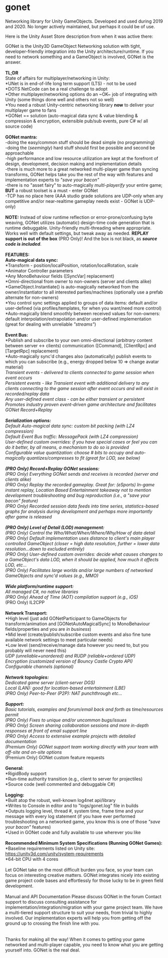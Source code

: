 # gonet
Networking library for Unity GameObjects.  Developed and used during 2019 and 2020.  No longer actively maintained, but perhaps it could be of use.

Here is the Unity Asset Store description from when it was active there:

GONet is the Unity3D GameObject Networking solution with tight, developer-friendly integration into the Unity architecture/runtime.  If you need to network something and a GameObject is involved, GONet is the answer.
<br><br>
<strong>TL;DR</strong>
<br>State of affairs for multiplayer/networking in Unity:
<br>*UNet is in end-of-life long term support (LTS) - not to be used
<br>*DOTS NetCode can be a real challenge to adopt
<br>*Other multiplayer/networking options do an ~OK~ job of integrating with Unity (some things done well and others not so well)
<br>*You need a robust Unity-centric networking library <strong>now</strong> to deliver your multiplayer game to fans
<br>*GONet == solution (auto-magical data sync & value blending & compression & encryption, extensible pub/sub events, pure C# w/ all source code) 
<br><br>
<strong>GONet mantra:</strong>
<br>-doing the easy/common stuff should be dead simple (no programming)
<br>-doing the (<em>seemingly</em>) hard stuff should first be possible and second be approachable
<br>-high performance and low resource utilization are kept at the forefront of design, development, decision making and implementation details
<br>-there is much more to a great networked multi-player game than syncing transforms, GONet helps take you the rest of the way with features and implementation experts to <em>"save your bacon"</em>
<br>-there is no "asset fairy" to auto-magically <em>multi-playerify</em> your entire game; <strong>BUT</strong> a robust toolset is a must - enter GONet
<br>-TCP has no place here (AAA studio grade solutions are UDP-only when any competitive and/or near-realtime gameplay needs exist - GONet is UDP-only)
<br><br>
<strong>NOTE:</strong> Instead of slow runtime reflection or error-prone/confusing byte weaving, GONet utilizes (automatic) design-time code generation that is runtime debuggable. Unity-friendly multi-threading where appropriate. Works well with default settings, but tweak away as needed. <strong>REPLAY support is out of the box</strong> (PRO Only)!  And the box is not black, as <strong><em>source code is included</em></strong>.
<br><br>
<strong>FEATURES:</strong>
<br><strong>Auto-magical data sync:</strong>
<br>*Transform - position/localPosition, rotation/localRotation, scale
<br>*Animator Controller parameters
<br>*Any MonoBehaviour fields ([SyncVar] replacement)
<br>*Omni-directional from owner to non-owners (server and clients alike)
<br>*GameObject.Instantiate() is auto-magically networked from the owner/instantiator to all interested parties/machines (optionally use a prefab alternate for non-owners)
<br>*You control sync settings applied to groups of data items: default and/or user-defined (via profiles/templates, for when you want/need more control)
<br>*Auto-magically blend smoothly between received values for non-owners: default interpolation/extrapolation and/or user-defined implementation (great for dealing with unreliable <em>"streams"</em>)
<br><br><strong>Event Bus:</strong>
<br>*Publish and subscribe to your own omni-directional (<em>arbitrary</em> content between server <-> clients) communication  ([Command], [ClientRpc] and [TargetRpc] replacement)
<br>*Auto-magically sync'd changes also (automatically) publish events to which you can subscribe (e.g., energy dropped below 10 => change avatar material)
<br>*Transient events - delivered to clients connected to game session when event occurs
<br>*Persistent events - like Transient event with additional delivery to any clients connecting to the game session after event occurs and will exist in recorded/replay data
<br>*Any user-defined event class - can be either transient or persistent
<br>*Promotes industry proven event-driven game architecture and facilitates GONet Record+Replay
<br><br><strong>Serialization options:</strong>
<br>*Default Auto-magical data sync:  custom bit packing (with LZ4 compression)
<br>*Default Event Bus traffic: MessagePack (with LZ4 compression)
<br>*User-defined custom overrides: if you have special cases or feel you can do it better, by all means, a mechanism to do so is provided
<br>*Configurable value quantization: choose # bits to occupy and auto-magically quantizes/compresses to fit (great for LOD, <em>see below</em>)
<br><br><strong>(PRO Only) Record+Replay GONet sessions:</strong>
<br>*(PRO Only) Everything GONet sends and receives is recorded (server and clients alike)
<br>*(PRO Only) Replay the recorded gameplay. Great for: (eSports) In-game instant replay, Location Based Entertainment takeaway not to mention development troubleshooting and bug reproduction (i.e., a <em>"save your bacon"</em> feature)
<br>*(PRO Only) Recorded session data feeds into time series, statistics-based graphs for analysis during development and perhaps more importantly after game is released
<br><br><strong>(PRO Only) Level of Detail (LOD) management:</strong>
<br>*(PRO Only) Control the Who/What/When/Where/Why/How of data detail
<br>*(PRO Only) Default implementation uses distance to client's main player controlled GameObject (closer = high data resolution, further = lower data resolution...down to excluded entirely)
<br>*(PRO Only) User-defined custom overrides: decide what causes changes to a GameObject's data LOD, when it should be applied, how much it affects LOD, etc...
<br>*(PRO Only) Facilitates large worlds and/or large numbers of networked GameObjects and sync'd values (e.g., MMO)
<br><br><strong>Wide platform/runtime support:</strong>
<br>*All managed C#, no native libraries
<br>*(PRO Only) Ahead of Time (AOT) compilation support (e.g., iOS)
<br>*(PRO Only) IL2CPP
<br><br><strong>Network Transport:</strong>
<br>*High level (just add GONetParticipant to GameObjects for transform/animation and [GONetAutoMagicalSync] to MonoBehaviour fields/properties and you are <em>in business</em>)
<br>*Mid level (create/publish/subscribe custom events and also fine tune available network settings to meet particular needs)
<br>*Low level (send/receive/manage data however you need to, but you probably will never need this)
<br>*UDP (unreliable+unordered) and RUDP (reliable+ordered UDP)
<br>*Encryption (customized version of Bouncy Castle Crypto API)
<br>*Configurable channels (optional)
<br><br><strong>Network topologies:</strong>
<br>*Dedicated game server (client-server DGS)
<br>*Local (LAN): good for location-based entertainment (LBE)
<br>*(PRO Only) Peer-to-Peer (P2P): NAT punchthrough etc...
<br><br><strong>Support:</strong>
<br>*Basic tutorials, examples and forum/email back and forth as time/resources permit
<br>*(PRO Only) Fixes to unique and/or uncommon bugs/issues
<br>*(PRO Only) Screen sharing collaboration sessions and more in-depth responses at front of email support line
<br>*(PRO Only) Access to extensive example projects with detailed documentation
<br>*(Premium Only) GONet support team working directly with your team with off-site and on-site options
<br>*(Premium Only) GONet custom feature requests
<br><br><strong>General:</strong>
<br>*RigidBody support
<br>*Run-time authority transition (e.g., client to server for projectiles)
<br>*Source code (well commented and debuggable C#)
<br><br><strong>Logging:</strong>
<br>*Built atop the robust, well-known log4net api/library
<br>*Writes to Console in editor and to "logs/gonet.log" file in builds
<br>*Outputs logging level, thread #, system time, frame time and your message with every log statement (if you have ever performed troubleshooting on a networked game, you know this is one of those <em>"save your bacon"</em> features)
<br>*Used in GONet code and fully available to use wherever you like
<br><br>
<strong>Recommended Minimum System Specifications (Running GONet Games):</strong>
<br>*Baseline requirements listed on Unity site: https://unity3d.com/unity/system-requirements
<br>*64-bit CPU with 4 cores
<br><br>
Let GONet take on the most difficult burden you face, so your team can focus on interesting creative matters.  GONet integrates nicely into existing game project code bases and effortlessly for those lucky to be in green field development.
<br><br>
Manual and API Documentation 
Please discuss GONet in the forum
Contact support to discuss consulting assistance for implementation/integration/migration with your game project team.  We have a multi-tiered support structure to suit your needs, from trivial to highly involved.  Our implementation experts will help you from getting off the ground up to crossing the finish line with you.
<br><br>
<br>Thanks for making all the way!  When it comes to getting your game networked and multi-player capable, you need to know what you are getting yourself into.  GONet is the real deal.
